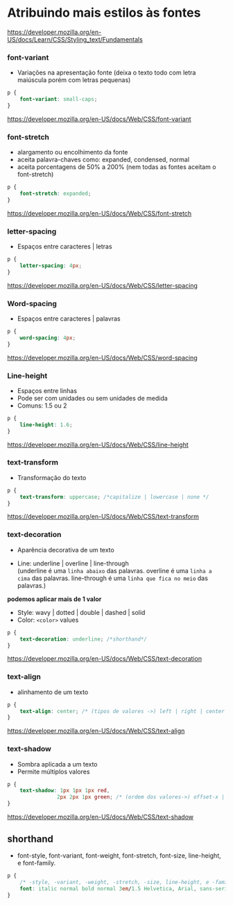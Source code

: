 # Atribuindo mais estilos às fontes

https://developer.mozilla.org/en-US/docs/Learn/CSS/Styling_text/Fundamentals

### font-variant

* Variações na apresentação fonte (deixa o texto todo com letra maiúscula porém com letras pequenas)

```css
p {
    font-variant: small-caps;
}
```
https://developer.mozilla.org/en-US/docs/Web/CSS/font-variant


### font-stretch

* alargamento ou encolhimento da fonte
* aceita palavra-chaves como: expanded, condensed, normal
* aceita porcentagens de 50% a 200%
(nem todas as fontes aceitam o font-stretch)

```css
p {
    font-stretch: expanded;
}
```
https://developer.mozilla.org/en-US/docs/Web/CSS/font-stretch


### letter-spacing

* Espaços entre caracteres | letras
```css
p {
    letter-spacing: 4px;
}
```
https://developer.mozilla.org/en-US/docs/Web/CSS/letter-spacing


### Word-spacing

* Espaços entre caracteres | palavras
```css
p {
    word-spacing: 4px;
}
```
https://developer.mozilla.org/en-US/docs/Web/CSS/word-spacing


### Line-height

* Espaços entre linhas
* Pode ser com unidades ou sem unidades de medida
* Comuns: 1.5 ou 2

```css
p {
    line-height: 1.6;
}
```
https://developer.mozilla.org/en-US/docs/Web/CSS/line-height


### text-transform

* Transformação do texto
```css
p {
    text-transform: uppercase; /*capitalize | lowercase | none */
}
```
https://developer.mozilla.org/en-US/docs/Web/CSS/text-transform


### text-decoration

* Aparência decorativa de um texto

* Line: underline | overline | line-through  
(underline é uma `linha abaixo` das palavras. overline é uma `linha a cima` das palavras. line-through é uma `linha que fica no meio` das palavras.)
    
**podemos aplicar mais de 1 valor**

* Style: wavy | dotted | double | dashed | solid
* Color: `<color>` values

```css
p {
    text-decoration: underline; /*shorthand*/
}
```
https://developer.mozilla.org/en-US/docs/Web/CSS/text-decoration


### text-align
* alinhamento de um texto

```css
p {
    text-align: center; /* (tipos de valores ->) left | right | center | justify */
}
```

https://developer.mozilla.org/en-US/docs/Web/CSS/text-align



### text-shadow

* Sombra aplicada a um texto
* Permite múltiplos valores

```css
p {
    text-shadow: 1px 1px 1px red,
                2px 2px 1px green; /* (ordem dos valores->) offset-x | offset-y | blur-radius | color */
}
```
https://developer.mozilla.org/en-US/docs/Web/CSS/text-shadow


## shorthand

* font-style, font-variant, font-weight, font-stretch, font-size, line-height, e font-family.

```css
p {
    /* -style, -variant, -weight, -stretch, -size, line-height, e -family. */
    font: italic normal bold normal 3em/1.5 Helvetica, Arial, sans-serif;
}



